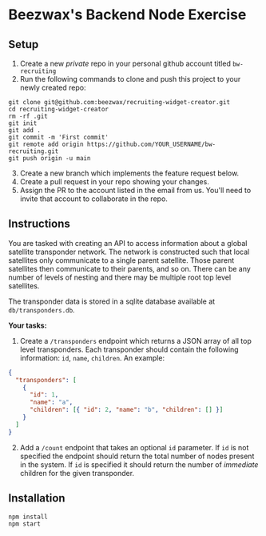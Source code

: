 # Beezwax's Backend Node Exercise

## Setup
1. Create a new _private_ repo in your personal github account titled `bw-recruiting`
2. Run the following commands to clone and push this project to your newly created repo:
```
git clone git@github.com:beezwax/recruiting-widget-creator.git
cd recruiting-widget-creator
rm -rf .git
git init
git add .
git commit -m 'First commit'
git remote add origin https://github.com/YOUR_USERNAME/bw-recruiting.git
git push origin -u main
```
3. Create a new branch which implements the feature request below.
4. Create a pull request in your repo showing your changes.
5. Assign the PR to the account listed in the email from us.  You'll need to invite that account to collaborate in the repo.

## Instructions

You are tasked with creating an API to access information about a global satellite transponder network. The network is constructed such that local satellites only communicate to a single parent satellite. Those parent satellites then communicate to their parents, and so on. There can be any number of levels of nesting and there may be multiple root top level satellites.

The transponder data is stored in a sqlite database available at `db/transponders.db`.

**Your tasks:**
1) Create a `/transponders` endpoint which returns a JSON array of all top level transponders. Each transponder should contain the following information: `id`, `name`, `children`. An example:

```json
{
  "transponders": [
    {
      "id": 1,
      "name": "a",
      "children": [{ "id": 2, "name": "b", "children": [] }]
    }
  ]
}
```

2) Add a `/count` endpoint that takes an optional `id` parameter. If `id` is not specified the endpoint should return the total number of nodes present in the system. If `id` is specified it should return the number of *immediate* children for the given transponder.

## Installation

```
npm install
npm start
```
